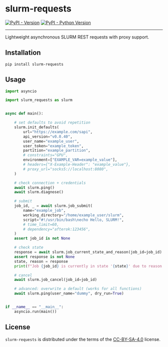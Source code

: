 # slurm-requests

[![PyPI - Version](https://img.shields.io/pypi/v/slurm-requests.svg)](https://pypi.org/project/slurm-requests)
[![PyPI - Python Version](https://img.shields.io/pypi/pyversions/slurm-requests.svg)](https://pypi.org/project/slurm-requests)

-----

Lightweight asynchronous SLURM REST requests with proxy support.

## Installation

```console
pip install slurm-requests
```

## Usage

```python
import asyncio

import slurm_requests as slurm


async def main():

    # set defaults to avoid repetition
    slurm.init_defaults(
        url="https://example.com/sapi",
        api_version="v0.0.40",
        user_name="example_user",
        user_token="example_token",
        partition="example_partition",
        # constraints="GPU",
        environment=["EXAMPLE_VAR=example_value"],
        # headers={"X-Example-Header": "example_value"},
        # proxy_url="socks5://localhost:8080",
    )

    # check connection + credentials
    await slurm.ping()
    await slurm.diagnose()

    # submit
    job_id, _ = await slurm.job_submit(
        name="example_job",
        working_directory="/home/example_user/slurm",
        script="#!/usr/bin/bash\necho Hello, SLURM!",
        # time_limit=60,
        # dependency="afterok:123456",
    )
    assert job_id is not None

    # check state
    response = await slurm.job_current_state_and_reason(job_id=job_id)
    assert response is not None
    state, reason = response
    print(f"Job {job_id} is currently in state '{state}' due to reason '{reason}'.")

    # cancel
    await slurm.job_cancel(job_id=job_id)

    # advanced: overwrite a default (works for all functions)
    await slurm.ping(user_name="dummy", dry_run=True)


if __name__ == "__main__":
    asyncio.run(main())

```

## License

`slurm-requests` is distributed under the terms of the [CC-BY-SA-4.0](http://creativecommons.org/licenses/by-sa/4.0) license.
